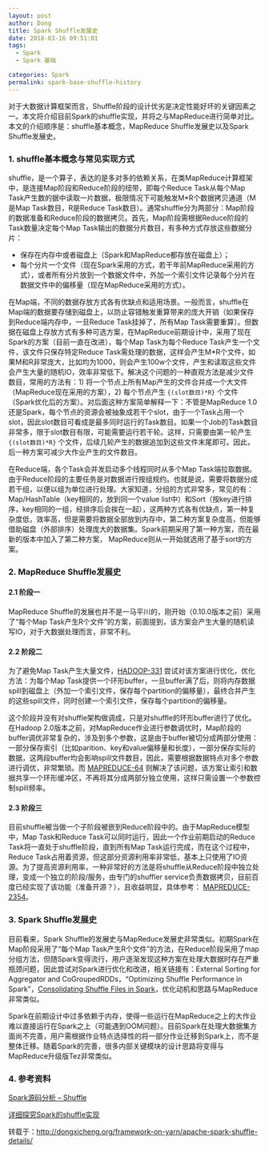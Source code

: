 ```yaml
---
layout: post
author: Dong
title: Spark Shuffle发展史
date: 2018-03-16 09:51:01
tags:
  - Spark
  - Spark 基础

categories: Spark
permalink: spark-base-shuffle-history
---
```



对于大数据计算框架而言，Shuffle阶段的设计优劣是决定性能好坏的关键因素之一。本文将介绍目前Spark的shuffle实现，并将之与MapReduce进行简单对比。本文的介绍顺序是：shuffle基本概念，MapReduce Shuffle发展史以及Spark Shuffle发展史。

### 1. shuffle基本概念与常见实现方式

shuffle，是一个算子，表达的是多对多的依赖关系，在类MapReduce计算框架中，是连接Map阶段和Reduce阶段的纽带，即每个Reduce Task从每个Map Task产生数的据中读取一片数据，极限情况下可能触发M*R个数据拷贝通道（M是Map Task数目，R是Reduce Task数目）。通常shuffle分为两部分：Map阶段的数据准备和Reduce阶段的数据拷贝。首先，Map阶段需根据Reduce阶段的Task数量决定每个Map Task输出的数据分片数目，有多种方式存放这些数据分片：
- 保存在内存中或者磁盘上（Spark和MapReduce都存放在磁盘上）；
- 每个分片一个文件（现在Spark采用的方式，若干年前MapReduce采用的方式），或者所有分片放到一个数据文件中，外加一个索引文件记录每个分片在数据文件中的偏移量（现在MapReduce采用的方式）。

在Map端，不同的数据存放方式各有优缺点和适用场景。一般而言，shuffle在Map端的数据要存储到磁盘上，以防止容错触发重算带来的庞大开销（如果保存到Reduce端内存中，一旦Reduce Task挂掉了，所有Map Task需要重算）。但数据在磁盘上存放方式有多种可选方案，在MapReduce前期设计中，采用了现在Spark的方案（目前一直在改进），每个Map Task为每个Reduce Task产生一个文件，该文件只保存特定Reduce Task需处理的数据，这样会产生M*R个文件，如果M和R非常庞大，比如均为1000，则会产生100w个文件，产生和读取这些文件会产生大量的随机IO，效率非常低下。解决这个问题的一种直观方法是减少文件数目，常用的方法有：1) 将一个节点上所有Map产生的文件合并成一个大文件（MapReduce现在采用的方案），2) 每个节点产生 `{(slot数目)*R}` 个文件（Spark优化后的方案）。对后面这种方案简单解释一下：不管是MapReduce 1.0还是Spark，每个节点的资源会被抽象成若干个slot，由于一个Task占用一个slot，因此slot数目可看成是最多同时运行的Task数目。如果一个Job的Task数目非常多，限于slot数目有限，可能需要运行若干轮。这样，只需要由第一轮产生 `{(slot数目)*R}` 个文件，后续几轮产生的数据追加到这些文件末尾即可。因此，后一种方案可减少大作业产生的文件数目。

在Reduce端，各个Task会并发启动多个线程同时从多个Map Task端拉取数据。由于Reduce阶段的主要任务是对数据进行按组规约。也就是说，需要将数据分成若干组，以便以组为单位进行处理。大家知道，分组的方式非常多，常见的有：Map/HashTable（key相同的，放到同一个value list中）和Sort（按key进行排序，key相同的一组，经排序后会挨在一起），这两种方式各有优缺点，第一种复杂度低，效率高，但是需要将数据全部放到内存中，第二种方案复杂度高，但能够借助磁盘（外部排序）处理庞大的数据集。Spark前期采用了第一种方案，而在最新的版本中加入了第二种方案， MapReduce则从一开始就选用了基于sort的方案。

### 2. MapReduce Shuffle发展史

#### 2.1 阶段一

MapReduce Shuffle的发展也并不是一马平川的，刚开始（0.10.0版本之前）采用了“每个Map Task产生R个文件”的方案，前面提到，该方案会产生大量的随机读写IO，对于大数据处理而言，非常不利。

#### 2.2 阶段二

为了避免Map Task产生大量文件，[HADOOP-331](https://issues.apache.org/jira/browse/HADOOP-331) 尝试对该方案进行优化，优化方法：为每个Map Task提供一个环形buffer，一旦buffer满了后，则将内存数据spill到磁盘上（外加一个索引文件，保存每个partition的偏移量），最终合并产生的这些spill文件，同时创建一个索引文件，保存每个partition的偏移量。

这个阶段并没有对shuffle架构做调成，只是对shuffle的环形buffer进行了优化。在Hadoop 2.0版本之前，对MapReduce作业进行参数调优时，Map阶段的buffer调优非常复杂的，涉及到多个参数，这是由于buffer被切分成两部分使用：一部分保存索引（比如parition、key和value偏移量和长度），一部分保存实际的数据，这两段buffer均会影响spill文件数目，因此，需要根据数据特点对多个参数进行调优，非常繁琐。而 [MAPREDUCE-64](https://issues.apache.org/jira/browse/MAPREDUCE-64) 则解决了该问题，该方案让索引和数据共享一个环形缓冲区，不再将其分成两部分独立使用，这样只需设置一个参数控制spill频率。

#### 2.3 阶段三

目前shuffle被当做一个子阶段被嵌到Reduce阶段中的。由于MapReduce模型中，Map Task和Reduce Task可以同时运行，因此一个作业前期启动的Reduce Task将一直处于shuffle阶段，直到所有Map Task运行完成，而在这个过程中，Reduce Task占用着资源，但这部分资源利用率非常低，基本上只使用了IO资源。为了提高资源利用率，一种非常好的方法是将shuffle从Reduce阶段中独立处理，变成一个独立的阶段/服务，由专门的shuffler service负责数据拷贝，目前百度已经实现了该功能（准备开源？），且收益明显，具体参考： [MAPREDUCE-2354](https://issues.apache.org/jira/browse/MAPREDUCE-2354)。

### 3. Spark Shuffle发展史

目前看来，Spark Shuffle的发展史与MapReduce发展史非常类似。初期Spark在Map阶段采用了“每个Map Task产生R个文件”的方法，在Reduce阶段采用了map分组方法，但随Spark变得流行，用户逐渐发现这种方案在处理大数据时存在严重瓶颈问题，因此尝试对Spark进行优化和改进，相关链接有：External Sorting for Aggregator and CoGroupedRDDs，“Optimizing Shuffle Performance in Spark”，[Consolidating Shuffle Files in Spark](https://spark-project.atlassian.net/browse/SPARK-751)，优化动机和思路与MapReduce非常类似。

Spark在前期设计中过多依赖于内存，使得一些运行在MapReduce之上的大作业难以直接运行在Spark之上（可能遇到OOM问题）。目前Spark在处理大数据集方面尚不完善，用户需根据作业特点选择性的将一部分作业迁移到Spark上，而不是整体迁移。随着Spark的完善，很多内部关键模块的设计思路将变得与MapReduce升级版Tez非常类似。

### 4. 参考资料

[Spark源码分析 – Shuffle](http://www.cnblogs.com/fxjwind/p/3522219.html)

[详细探究Spark的shuffle实现](http://jerryshao.me/2014/01/04/spark-shuffle-detail-investigation/)


转载于：http://dongxicheng.org/framework-on-yarn/apache-spark-shuffle-details/
